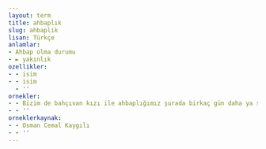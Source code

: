 ```yaml
---
layout: term
title: ahbaplık
slug: ahbaplik
lisan: Türkçe
anlamlar:
- Ahbap olma durumu
- ► yakınlık
ozellikler:
- - isim
- - isim
  - ''
ornekler:
- - Bizim de bahçıvan kızı ile ahbaplığımız şurada birkaç gün daha ya sürer ya sürmez!
- - ''
orneklerkaynak:
- - Osman Cemal Kaygılı
- - ''
---
```

